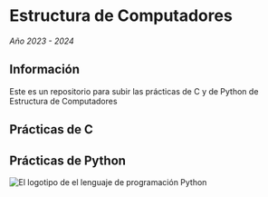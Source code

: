 # Estructura de Computadores
_Año 2023 - 2024_

## Información
Este es un repositorio para subir las prácticas de C y de Python de Estructura de Computadores

## Prácticas de C

## Prácticas de Python
![El logotipo de el lenguaje de programación Python](https://myoctocat.com/assets/images/base-octocat.svg)
